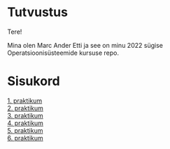 # Tutvustus
Tere!

Mina olen Marc Ander Etti ja see on minu 2022 sügise Operatsioonisüsteemide kursuse repo. 
# Sisukord
[1. praktikum](https://github.com/marcanderetti/Opsysteemid2022/blob/main/1.%20praktikum/1.%20Praktikum.md)  
[2. praktikum](https://github.com/marcanderetti/Opsysteemid2022/blob/main/2.%20praktikum/2.%20Praktikum.md)  
[3. praktikum](https://github.com/marcanderetti/Opsysteemid2022/blob/main/3.%20praktikum/3.%20Praktikum.md)  
[4. praktikum](https://github.com/marcanderetti/Opsysteemid2022/blob/main/4.%20praktikum/4.%20praktikum.md)  
[5. praktikum](https://github.com/marcanderetti/Opsysteemid2022/blob/main/5.%20praktikum/5.%20praktikum.md)  
[6. praktikum](https://github.com/marcanderetti/Opsysteemid2022/blob/main/6.%20Praktikum/6.%20praktikum.md)
